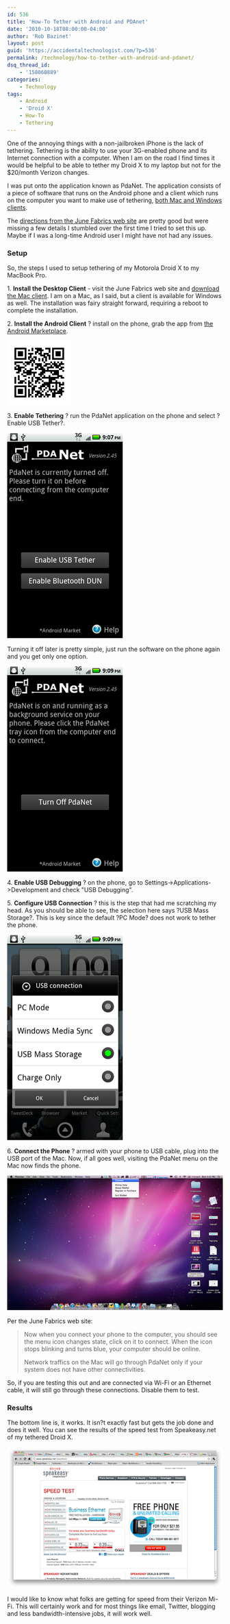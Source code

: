 ```yaml
---
id: 536
title: 'How-To Tether with Android and PDAnet'
date: '2010-10-18T08:00:00-04:00'
author: 'Rob Bazinet'
layout: post
guid: 'https://accidentaltechnologist.com/?p=536'
permalink: /technology/how-to-tether-with-android-and-pdanet/
dsq_thread_id:
    - '158060889'
categories:
    - Technology
tags:
    - Android
    - 'Droid X'
    - How-To
    - Tethering
---
```


One of the annoying things with a non-jailbroken iPhone is the lack of tethering. Tethering is the ability to use your 3G-enabled phone and its Internet connection with a computer. When I am on the road I find times it would be helpful to be able to tether my Droid X to my laptop but not for the $20/month Verizon changes.

I was put onto the application known as PdaNet. The application consists of a piece of software that runs on the Android phone and a client which runs on the computer you want to make use of tethering, [both Mac and Windows clients](https://junefabrics.com/android/download.php).

The [directions from the June Fabrics web site](https://junefabrics.com/android/mac.php) are pretty good but were missing a few details I stumbled over the first time I tried to set this up. Maybe if I was a long-time Android user I might have not had any issues.

### Setup

So, the steps I used to setup tethering of my Motorola Droid X to my MacBook Pro.

1\. **Install the Desktop Client** - visit the June Fabrics web site and [download the Mac client](https://www.junefabrics.com/bin/PdaNetA242.pkg). I am on a Mac, as I said, but a client is available for Windows as well. The installation was fairy straight forward, requiring a reboot to complete the installation.

2\. **Install the Android Client** ? install on the phone, grab the app from [the Android Marketplace](market://search?q=pname:com.pdanet).

 [![PdaNet-QR](/assets/img/2010/10/PdaNetQR.png "PdaNet-QR")](market://search?q=pname:com.pdanet)

3\. **Enable Tethering** ? run the PdaNet application on the phone and select ?Enable USB Tether?.

[![pdanet_setup](/assets/img/2010/10/pdanet_setup_thumb.png "pdanet_setup")](/assets/img/2010/10/pdanet_setup.png)

Turning it off later is pretty simple, just run the software on the phone again and you get only one option.

[![pdanet_enabled](/assets/img/2010/10/pdanet_enabled_thumb.png "pdanet_enabled")](/assets/img/2010/10/pdanet_enabled.png)

4\. **Enable USB Debugging** ? on the phone, go to Settings-&gt;Applications-&gt;Development and check "USB Debugging".

5\. **Configure USB Connection** ? this is the step that had me scratching my head. As you should be able to see, the selection here says ?USB Mass Storage?. This is key since the default ?PC Mode? does not work to tether the phone.

[![usb_config](/assets/img/2010/10/usb_config_thumb.png "usb_config")](/assets/img/2010/10/usb_config.png)

6\. **Connect the Phone** ? armed with your phone to USB cable, plug into the USB port of the Mac. Now, if all goes well, visiting the PdaNet menu on the Mac now finds the phone.

[![PDANET_Connect](/assets/img/2010/10/PDANET_Connect_thumb.png "PDANET_Connect")](/assets/img/2010/10/PDANET_Connect.png)

Per the June Fabrics web site:

> Now when you connect your phone to the computer, you should see the menu icon changes state, click on it to connect. When the icon stops blinking and turns blue, your computer should be online.
> 
> Network traffics on the Mac will go through PdaNet only if your system does not have other connectivities.

So, if you are testing this out and are connected via Wi-Fi or an Ethernet cable, it will still go through these connections. Disable them to test.

### Results

The bottom line is, it works. It isn?t exactly fast but gets the job done and does it well. You can see the results of the speed test from Speakeasy.net of my tethered Droid X.

[![3GSpeed](/assets/img/2010/10/3GSpeed_thumb.png "3GSpeed")](/assets/img/2010/10/3GSpeed.png)

I would like to know what folks are getting for speed from their Verizon Mi-Fi. This will certainly work and for most things like email, Twitter, blogging and less bandwidth-intensive jobs, it will work well.